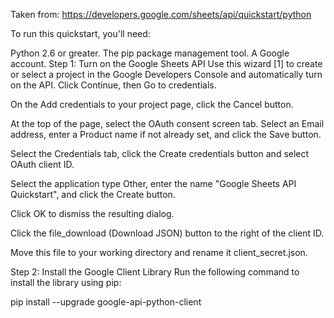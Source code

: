 Taken from: https://developers.google.com/sheets/api/quickstart/python

To run this quickstart, you'll need:

Python 2.6 or greater.
The pip package management tool.
A Google account.
Step 1: Turn on the Google Sheets API
Use this wizard [1]  to create or select a project in the Google Developers Console and automatically turn on the API. 
Click Continue, then Go to credentials.

On the Add credentials to your project page, click the Cancel button.

At the top of the page, select the OAuth consent screen tab. Select an Email address, enter a Product name if not already set, and click the Save button.

Select the Credentials tab, click the Create credentials button and select OAuth client ID.

Select the application type Other, enter the name "Google Sheets API Quickstart", and click the Create button.

Click OK to dismiss the resulting dialog.

Click the file_download (Download JSON) button to the right of the client ID.

Move this file to your working directory and rename it client_secret.json.

Step 2: Install the Google Client Library
Run the following command to install the library using pip:

pip install --upgrade google-api-python-client
